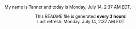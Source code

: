 My name is Tanner and today is Monday, July 14, 2:37 AM EDT.

<p align="center">This <i>README</i> file is generated <b>every 3 hours</b>!</br>Last refresh: Monday, July 14, 2:37 AM EDT<br /></p>
